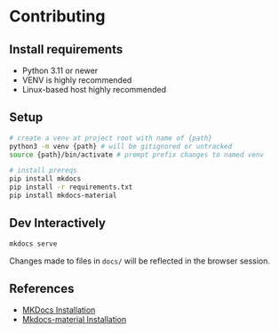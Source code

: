 # Contributing

## Install requirements

- Python 3.11 or newer
- VENV is highly recommended
- Linux-based host highly recommended

## Setup

```sh
# create a venv at project root with name of {path}
python3 -m venv {path} # will be gitignored or untracked
source {path}/bin/activate # prompt prefix changes to named venv

# install prereqs
pip install mkdocs
pip install -r requirements.txt
pip install mkdocs-material
```

## Dev Interactively

```sh
mkdocs serve
```

Changes made to files in `docs/` will be reflected in the browser session.

## References

- [MKDocs Installation](https://www.mkdocs.org/getting-started/)
- [Mkdocs-material Installation](https://squidfunk.github.io/mkdocs-material/getting-started/)
